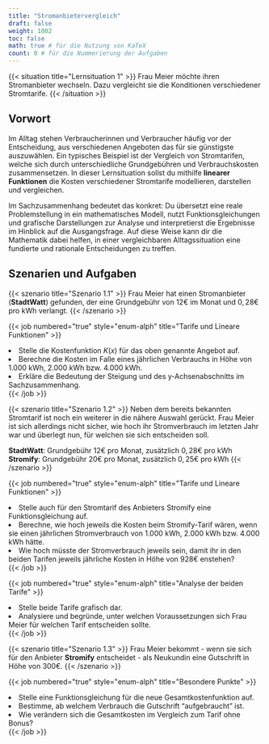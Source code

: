 ```yaml
---
title: "Stromanbietervergleich"
draft: false
weight: 1002
toc: false
math: true # für die Nutzung von KaTeX
count: 0 # für die Nummerierung der Aufgaben
---
```


{{< situation title="Lernsituation 1" >}}
    Frau Meier möchte ihren Stromanbieter wechseln. Dazu vergleicht sie die Konditionen verschiedener Stromtarife.
{{< /situation >}}

## Vorwort

Im Alltag stehen Verbraucherinnen und Verbraucher häufig vor der Entscheidung, aus verschiedenen Angeboten das für sie günstigste auszuwählen. Ein typisches Beispiel ist der Vergleich von Stromtarifen, welche sich durch unterschiedliche Grundgebühren und Verbrauchskosten zusammensetzen. In dieser Lernsituation sollst du mithilfe **linearer Funktionen** die Kosten verschiedener Stromtarife modellieren, darstellen und vergleichen.

Im Sachzusammenhang bedeutet das konkret: Du übersetzt eine reale Problemstellung in ein mathematisches Modell, nutzt Funktionsgleichungen und grafische Darstellungen zur Analyse und interpretierst die Ergebnisse im Hinblick auf die Ausgangsfrage. Auf diese Weise kann dir die Mathematik dabei helfen, in einer vergleichbaren Alltagssituation eine fundierte und rationale Entscheidungen zu treffen.

## Szenarien und Aufgaben

{{< szenario title="Szenario 1.1" >}}
    Frau Meier hat einen Stromanbieter (**StadtWatt**) gefunden, der eine Grundgebühr von $12€$ im Monat und $0,28€$ pro kWh verlangt.
{{< /szenario >}}

{{< job numbered="true" style="enum-alph" title="Tarife und Lineare Funktionen" >}}
    <li>Stelle die Kostenfunktion $K(x)$ für das oben genannte Angebot auf.</li>
    <li>Berechne die Kosten im Falle eines jährlichen Verbrauchs in Höhe von 1.000 kWh, 2.000 kWh bzw. 4.000 kWh.</li>
    <li>Erkläre die Bedeutung der Steigung und des y-Achsenabschnitts im Sachzusammenhang.</li>
{{< /job >}}

{{< szenario title="Szenario 1.2" >}}
Neben dem bereits bekannten Stromtarif ist noch ein weiterer in die nähere Auswahl gerückt. Frau Meier ist sich allerdings nicht sicher, wie hoch ihr Stromverbrauch im letzten Jahr war und überlegt nun, für welchen sie sich entscheiden soll.

**StadtWatt**: Grundgebühr $12€$ pro Monat, zusätzlich $0,28€$ pro kWh
**Stromify**: Grundgebühr $20€$ pro Monat, zusätzlich $0,25€$ pro kWh
{{< /szenario >}}

{{< job numbered="true" style="enum-alph" title="Tarife und Lineare Funktionen" >}}
    <li>Stelle auch für den Stromtarif des Anbieters Stromify eine Funktionsgleichung auf.</li>
    <li>Berechne, wie hoch jeweils die Kosten beim Stromify-Tarif wären, wenn sie einen jährlichen Stromverbrauch von 1.000 kWh, 2.000 kWh bzw. 4.000 kWh hätte.</li>
    <li>Wie hoch müsste der Stromverbrauch jeweils sein, damit ihr in den beiden Tarifen jeweils jährliche Kosten in Höhe von 928€ enstehen?</li>
{{< /job >}}

{{< job numbered="true" style="enum-alph" title="Analyse der beiden Tarife" >}}
    <li>Stelle beide Tarife grafisch dar.</li>
    <li>Analysiere und begründe, unter welchen Voraussetzungen sich Frau Meier für welchen Tarif entscheiden sollte.</li>
{{< /job >}}

{{< szenario title="Szenario 1.3" >}}
    Frau Meier bekommt - wenn sie sich für den Anbieter **Stromify** entscheidet - als Neukundin eine Gutschrift in Höhe von $300€$.
{{< /szenario >}}

{{< job numbered="true" style="enum-alph" title="Besondere Punkte" >}}
    <li>Stelle eine Funktionsgleichung für die neue Gesamtkostenfunktion auf.</li>
    <li>Bestimme, ab welchem Verbrauch die Gutschrift “aufgebraucht” ist.</li>
    <li>Wie verändern sich die Gesamtkosten im Vergleich zum Tarif ohne Bonus?</li>
{{< /job >}}